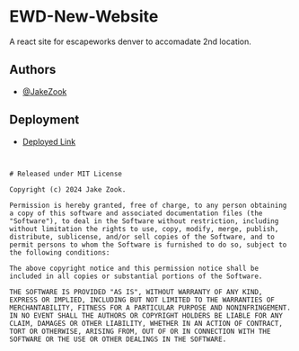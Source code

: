 
# EWD-New-Website

A react site for escapeworks denver to accomadate 2nd location.


## Authors

- [@JakeZook](https://www.github.com/JakeZook)


## Deployment

- [Deployed Link](https://ewdnew.netlify.app)

```


# Released under MIT License

Copyright (c) 2024 Jake Zook.

Permission is hereby granted, free of charge, to any person obtaining a copy of this software and associated documentation files (the "Software"), to deal in the Software without restriction, including without limitation the rights to use, copy, modify, merge, publish, distribute, sublicense, and/or sell copies of the Software, and to permit persons to whom the Software is furnished to do so, subject to the following conditions:

The above copyright notice and this permission notice shall be included in all copies or substantial portions of the Software.

THE SOFTWARE IS PROVIDED "AS IS", WITHOUT WARRANTY OF ANY KIND, EXPRESS OR IMPLIED, INCLUDING BUT NOT LIMITED TO THE WARRANTIES OF MERCHANTABILITY, FITNESS FOR A PARTICULAR PURPOSE AND NONINFRINGEMENT. IN NO EVENT SHALL THE AUTHORS OR COPYRIGHT HOLDERS BE LIABLE FOR ANY CLAIM, DAMAGES OR OTHER LIABILITY, WHETHER IN AN ACTION OF CONTRACT, TORT OR OTHERWISE, ARISING FROM, OUT OF OR IN CONNECTION WITH THE SOFTWARE OR THE USE OR OTHER DEALINGS IN THE SOFTWARE.
